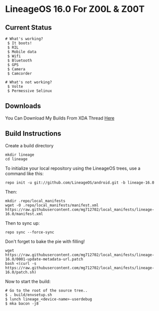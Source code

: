 LineageOS 16.0 For Z00L & Z00T
=======================

Current Status
--------------
```
# What's working?
 $ It boots!
 $ RIL
 $ Mobile data
 $ Wifi
 $ Bluetooth
 $ GPS
 $ Camera
 $ Camcorder
```
```
# What's not working?
 $ Volte
 $ Permessive Selinux
```
Downloads
--------

You Can Download My Builds From XDA Thread [Here](https://forum.xda-developers.com/zenfone-2-laser/development/rom-lineageos-16-0-t3839590)

Build Instructions
------------------
Create a build directory

	mkdir lineage
	cd lineage

To initialize your local repository using the LineageOS trees, use a command like this:

    repo init -u git://github.com/LineageOS/android.git -b lineage-16.0

Then:

    mkdir .repo/local_manifests
    wget -O .repo/local_manifests/manifest.xml https://raw.githubusercontent.com/mg712702/local_manifests/lineage-16.0/manifest.xml

Then to sync up:

    repo sync --force-sync

Don't forget to bake the pie with filling!

    wget https://raw.githubusercontent.com/mg712702/local_manifests/lineage-16.0/0001-update-metadata-url.patch
    bash <(curl -s https://raw.githubusercontent.com/mg712702/local_manifests/lineage-16.0/patch.sh)

Now to start the build:

```
# Go to the root of the source tree..
$ . build/envsetup.sh
$ lunch lineage_<device-name>-userdebug
$ mka bacon -j8
```
